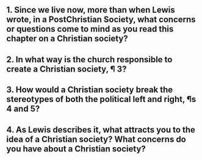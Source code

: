 ## 1. Since we live now, more than when Lewis wrote, in a PostChristian Society, what concerns or questions come to mind as you read this chapter on a Christian society? 


## 2. In what way is the church responsible to create a Christian society, ¶ 3?


## 3. How would a Christian society break the stereotypes of both the political left and right, ¶s 4 and 5? 


## 4. As Lewis describes it, what attracts you to the idea of a Christian society? What concerns do you have about a Christian society?


